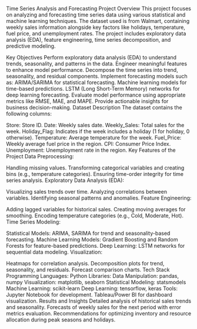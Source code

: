 Time Series Analysis and Forecasting
Project Overview
This project focuses on analyzing and forecasting time series data using various statistical and machine learning techniques. The dataset used is from Walmart, containing weekly sales information alongside key factors like holidays, temperature, fuel price, and unemployment rates. The project includes exploratory data analysis (EDA), feature engineering, time series decomposition, and predictive modeling.

Key Objectives
Perform exploratory data analysis (EDA) to understand trends, seasonality, and patterns in the data.
Engineer meaningful features to enhance model performance.
Decompose the time series into trend, seasonality, and residual components.
Implement forecasting models such as:
ARIMA/SARIMA for statistical forecasting.
Machine learning models for time-based predictions.
LSTM (Long Short-Term Memory) networks for deep learning forecasting.
Evaluate model performance using appropriate metrics like RMSE, MAE, and MAPE.
Provide actionable insights for business decision-making.
Dataset Description
The dataset contains the following columns:

Store: Store ID.
Date: Weekly sales date.
Weekly_Sales: Total sales for the week.
Holiday_Flag: Indicates if the week includes a holiday (1 for holiday, 0 otherwise).
Temperature: Average temperature for the week.
Fuel_Price: Weekly average fuel price in the region.
CPI: Consumer Price Index.
Unemployment: Unemployment rate in the region.
Key Features of the Project
Data Preprocessing:

Handling missing values.
Transforming categorical variables and creating bins (e.g., temperature categories).
Ensuring time-order integrity for time series analysis.
Exploratory Data Analysis (EDA):

Visualizing sales trends over time.
Analyzing correlations between variables.
Identifying seasonal patterns and anomalies.
Feature Engineering:

Adding lagged variables for historical sales.
Creating moving averages for smoothing.
Encoding temperature categories (e.g., Cold, Moderate, Hot).
Time Series Modeling:

Statistical Models:
ARIMA, SARIMA for trend and seasonality-based forecasting.
Machine Learning Models:
Gradient Boosting and Random Forests for feature-based predictions.
Deep Learning:
LSTM networks for sequential data modeling.
Visualization:

Heatmaps for correlation analysis.
Decomposition plots for trend, seasonality, and residuals.
Forecast comparison charts.
Tech Stack
Programming Languages: Python
Libraries:
Data Manipulation: pandas, numpy
Visualization: matplotlib, seaborn
Statistical Modeling: statsmodels
Machine Learning: scikit-learn
Deep Learning: tensorflow, keras
Tools:
Jupyter Notebook for development.
Tableau/Power BI for dashboard visualization.
Results and Insights
Detailed analysis of historical sales trends and seasonality.
Forecasts of weekly sales for the next period with error metrics evaluation.
Recommendations for optimizing inventory and resource allocation during peak seasons and holidays.
